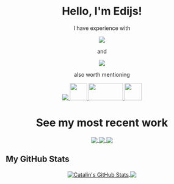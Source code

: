 
<h1 align="center">
  Hello, I'm Edijs!
</h1>

<p align="center">
  I have experience with
</p>

<p align="center">
  <a href="https://skillicons.dev">
    <img src="https://skillicons.dev/icons?i=laravel,php,mysql,git,gitlab,docker"/>
  </a>
</p>

<p align="center">
  and
</p>

<p align="center">
  <a href="https://skillicons.dev">
    <img src="https://skillicons.dev/icons?i=js,html,css,vuejs,react"/>
  </a>
</p>

<p align="center">
  also worth mentioning
</p>

<p align="center">
  <a href="https://skillicons.dev">
    <img src="https://skillicons.dev/icons?i=rabbitmq,postgres,python,sqlite,discord,linux,postman,stackoverflow,sentry,vite,github"/>
    <img width="45" height="45" src="https://cdn.iconscout.com/icon/free/png-256/yii-283048.png">
    <img width="90" height="45" src="https://upload.wikimedia.org/wikipedia/commons/thumb/f/f7/PHPUnit_Logo.svg/1280px-PHPUnit_Logo.svg.png">
    <img width="45" height="45" src="https://breezelin.gallerycdn.vsassets.io/extensions/breezelin/phpstan/1.1.5/1618650825581/Microsoft.VisualStudio.Services.Icons.Default">
  </a>
</p>

<h1 align="center">
  See my most recent work
</h1>

<p align="center">
  <a href="https://github.com/mrzalais/news-scraper">
    <img align="center" src="https://github-readme-stats.vercel.app/api/pin/?username=mrzalais&repo=news-scraper" />
   </a>

  <a href="https://github.com/mrzalais/food-delivery">
    <img align="center" src="https://github-readme-stats.vercel.app/api/pin/?username=mrzalais&repo=food-delivery" />
  </a>

  <a href="https://github.com/vladislavs-poznaks/crypto-trader">
    <img align="center" src="https://github-readme-stats.vercel.app/api/pin/?username=vladislavs-poznaks&repo=crypto-trader" />
  </a>
</p>


<h2>My GitHub Stats</h2>

<p align="center">
  <a href="https://github.com/mrzalais/mrzalais">
    <img align="center" src="https://github-readme-stats.vercel.app/api?username=mrzalais&theme=synthwave" alt="Catalin's GitHub Stats" />
  </a>

  <a href="https://github.com/mrzalais/mrzalais">
    <img align="center" src="https://github-readme-stats.vercel.app/api/top-langs/?username=mrzalais&theme=synthwave"  />
  </a>
</p>
